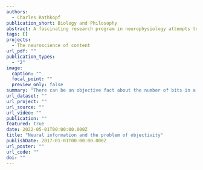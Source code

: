 ```yaml
---
authors:
  - Charles Rathkopf
publication_short: Biology and Philosophy
abstract: A fascinating research program in neurophysiology attempts to quantify the amount of information transmitted by single neurons. The claims that emerge from this research raise new philosophical questions about the nature of information. What kind of information is being quantified? Do the resulting quantities describe empirical magnitudes like those found elsewhere in the natural sciences? In this article, it is argued that neural information quantities have a relativisitic character that makes them distinct from the kinds of information typically discussed in the philosophical literature. It is also argued that despite this relativistic character, there are cases in which neural information quantities can be viewed as robustly objective empirical properties.
tags: []
projects:
  - The neuroscience of content
url_pdf: ""
publication_types:
  - "2"
image:
  caption: ""
  focal_point: ""
  preview_only: false
summary: "There can be an objective fact about the number of bits in a biological signal, despite the fact that the signal is receiver-relative."
url_dataset: ""
url_project: ""
url_source: ""
url_video: ""
publication: ""
featured: true
date: 2022-05-01T00:00:00.000Z
title: "Neural information and the problem of objectivity"
publishDate: 2017-01-01T00:00:00.000Z
url_poster: ""
url_code: ""
doi: ""
---
```

